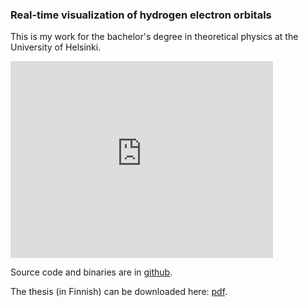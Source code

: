 ### Real-time visualization of hydrogen electron orbitals

This is my work for the bachelor's degree in theoretical physics at the University of Helsinki.

<iframe width="420" height="315" src="https://www.youtube.com/embed/nKwx1-AX1Hk" frameborder="0" allowfullscreen></iframe>

Source code and binaries are in [github](http://github.com/crafn/hydrogen-visualization).

The thesis (in Finnish) can be downloaded here: [pdf](https://dl.dropboxusercontent.com/u/1411983/permanent/hydrogen_visualization_thesis.pdf).
